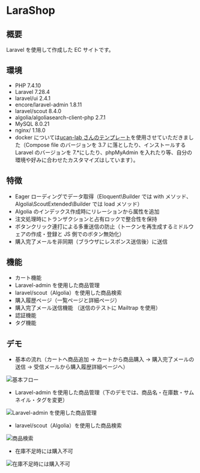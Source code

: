# LaraShop

## 概要

Laravel を使用して作成した EC サイトです。

## 環境

- PHP 7.4.10
- Laravel 7.28.4
- laravel/ui 2.4.1
- encore/laravel-admin 1.8.11
- laravel/scout 8.4.0
- algolia/algoliasearch-client-php 2.7.1
- MySQL 8.0.21
- nginx/ 1.18.0
- docker については[ucan-lab さんのテンプレート](https://github.com/ucan-lab/docker-laravel)を使用させていただきました（Compose file のバージョンを 3.7 に落としたり、インストールする Laravel のバージョンを 7.\*にしたり、phpMyAdmin を入れたり等、自分の環境や好みに合わせたカスタマイズはしています）。

## 特徴

- Eager ローディングでデータ取得（Eloquent\Builder では with メソッド、Algolia\ScoutExtended\Builder では load メソッド）
- Algolia のインデックス作成時にリレーションから属性を追加
- 注文処理時にトランザクションと占有ロックで整合性を保持
- ボタンクリック連打による多重送信の防止（トークンを再生成するミドルウェアの作成・登録と JS 側でのボタン無効化）
- 購入完了メールを非同期（ブラウザにレスポンス送信後）に送信

## 機能

- カート機能
- Laravel-admin を使用した商品管理
- laravel/scout（Algolia）を使用した商品検索
- 購入履歴ページ（一覧ページと詳細ページ）
- 購入完了メール送信機能 （送信のテストに Mailtrap を使用）
- 認証機能
- タグ機能

## デモ

- 基本の流れ（カートへ商品追加 -> カートから商品購入 -> 購入完了メールの送信 -> 受信メールから購入履歴詳細ページへ）

![基本フロー](https://user-images.githubusercontent.com/58397349/100139513-f26a6180-2ed2-11eb-8345-e011b445cbbb.gif)

- Laravel-admin を使用した商品管理（下のデモでは、商品名・在庫数・サムネイル・タグを変更）

![Laravel-admin を使用した商品管理](https://user-images.githubusercontent.com/58397349/100139692-31001c00-2ed3-11eb-9b1e-8301c5e09720.gif)

- laravel/scout（Algolia）を使用した商品検索

![商品検索](https://user-images.githubusercontent.com/58397349/100139594-0e6e0300-2ed3-11eb-86d4-7dda0e182d70.gif)

- 在庫不足時には購入不可

![在庫不足時には購入不可](https://user-images.githubusercontent.com/58397349/100256779-8b0ee900-2f88-11eb-9a75-fa9753d5c0c9.gif)
